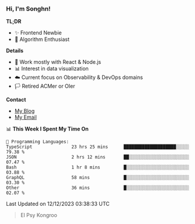 ### Hi, I'm Songhn!

**TL;DR**

- ✨ Frontend Newbie
- 🎈 Algorithm Enthusiast

**Details**

- 🎯 Work mostly with React & Node.js
- 📊 Interest in data visualization
- ☁️ Current focus on Observability & DevOps domains
- 🏳️ Retired ACMer or OIer

**Contact**
- [My Blog](https://blog.songhn.com)
- [My Email](mailto:songhn233@gmail.com)

<!--START_SECTION:waka-->
📊 **This Week I Spent My Time On** 

```text
💬 Programming Languages: 
TypeScript               23 hrs 25 mins      ████████████████████░░░░░   79.38 % 
JSON                     2 hrs 12 mins       ██░░░░░░░░░░░░░░░░░░░░░░░   07.47 % 
Bash                     1 hr 8 mins         █░░░░░░░░░░░░░░░░░░░░░░░░   03.88 % 
GraphQL                  58 mins             █░░░░░░░░░░░░░░░░░░░░░░░░   03.30 % 
Other                    36 mins             █░░░░░░░░░░░░░░░░░░░░░░░░   02.07 % 
```


 Last Updated on 12/12/2023 03:38:33 UTC
<!--END_SECTION:waka-->

> El Psy Kongroo
